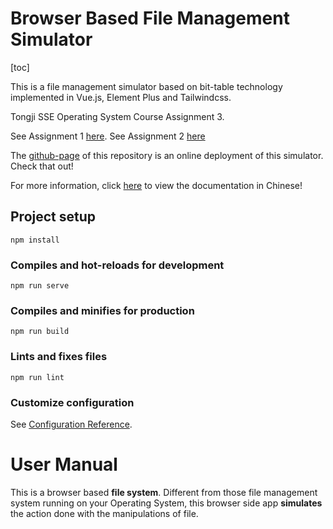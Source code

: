 # Browser Based File Management Simulator

[toc]

This is a file management simulator based on bit-table technology implemented in Vue.js, Element Plus and Tailwindcss.

Tongji SSE Operating System Course Assignment 3.

See Assignment 1 [here](https://github.com/PlusOneZ/OS-Homework-Elevator-Dispatching).
See Assignment 2 [here](https://github.com/PlusOneZ/OS-Homework-Memory-Allocation)

The [github-page](#) of this repository is an online deployment of this simulator. Check that out!

For more information, click [here](./doc/doc.md) to view the documentation in Chinese!

## Project setup
```
npm install
```

### Compiles and hot-reloads for development
```
npm run serve
```

### Compiles and minifies for production
```
npm run build
```

### Lints and fixes files
```
npm run lint
```

### Customize configuration
See [Configuration Reference](https://cli.vuejs.org/config/).


# User Manual

This is a browser based **file system**. Different from those file
management system running on your Operating System, this browser side
app **simulates** the action done with the manipulations of file.



